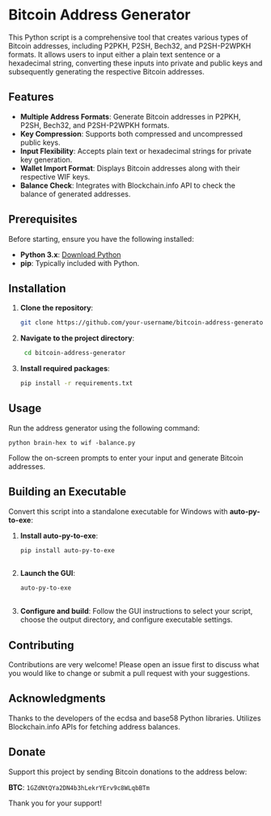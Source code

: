 
# Bitcoin Address Generator

This Python script is a comprehensive tool that creates various types of Bitcoin addresses, including P2PKH, P2SH, Bech32, and P2SH-P2WPKH formats. It allows users to input either a plain text sentence or a hexadecimal string, converting these inputs into private and public keys and subsequently generating the respective Bitcoin addresses.

## Features

- **Multiple Address Formats**: Generate Bitcoin addresses in P2PKH, P2SH, Bech32, and P2SH-P2WPKH formats.
- **Key Compression**: Supports both compressed and uncompressed public keys.
- **Input Flexibility**: Accepts plain text or hexadecimal strings for private key generation.
- **Wallet Import Format**: Displays Bitcoin addresses along with their respective WIF keys.
- **Balance Check**: Integrates with Blockchain.info API to check the balance of generated addresses.

## Prerequisites

Before starting, ensure you have the following installed:
- **Python 3.x**: [Download Python](https://www.python.org/downloads/)
- **pip**: Typically included with Python.

## Installation

1. **Clone the repository**:
   ```bash
   git clone https://github.com/your-username/bitcoin-address-generator.git
   
2. **Navigate to the project directory**:
   ```bash
    cd bitcoin-address-generator

3. **Install required packages**:
    ```bash  
    pip install -r requirements.txt

## Usage
  Run the address generator using the following command:
  
    
    python brain-hex to wif -balance.py
  
  Follow the on-screen prompts to enter your input and generate Bitcoin addresses.

## Building an Executable
Convert this script into a standalone executable for Windows with **auto-py-to-exe**:

  1. **Install auto-py-to-exe**:
      ```bash
      pip install auto-py-to-exe
  
  2. **Launch the GUI**:
      ```bash
      auto-py-to-exe
  
  3. **Configure and build**:
  Follow the GUI instructions to select your script, choose the output directory, and configure executable settings.

## Contributing
Contributions are very welcome! Please open an issue first to discuss what you would like to change or submit a pull request with your suggestions.


## Acknowledgments
Thanks to the developers of the ecdsa and base58 Python libraries.
Utilizes Blockchain.info APIs for fetching address balances.

## Donate
Support this project by sending Bitcoin donations to the address below:

**BTC**: `1GZdNtQYa2DN4b3hLekrYErv9c8WLqbBTm`

Thank you for your support!
